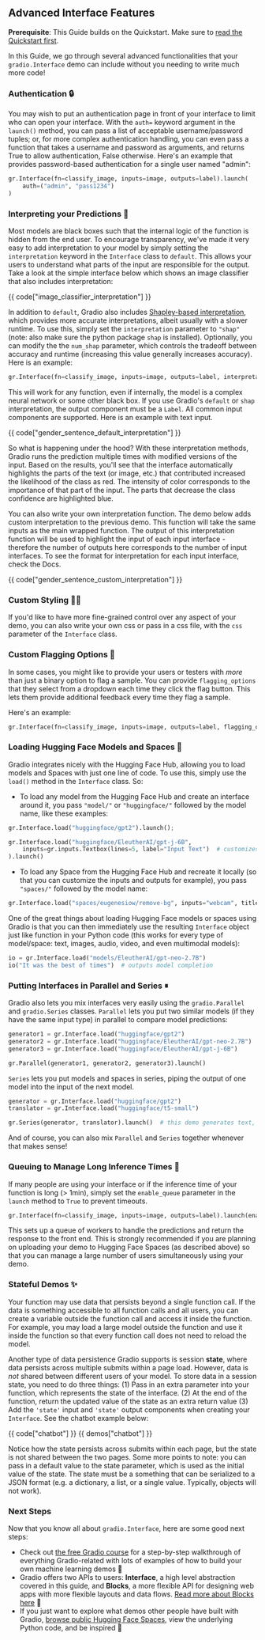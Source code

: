 ## Advanced Interface Features

**Prerequisite**: This Guide builds on the Quickstart. Make sure to [read the Quickstart first](/getting_started).

<span id="advanced-features"></span>

In this Guide, we go through several advanced functionalities that your `gradio.Interface` demo can include without you needing to write much more code!

### Authentication 🔒

You may wish to put an authentication page in front of your interface to limit who can open your interface. With the `auth=` keyword argument in the `launch()` method, you can pass a list of acceptable username/password tuples; or, for more complex authentication handling, you can even pass a function that takes a username and password as arguments, and returns True to allow authentication, False otherwise. Here's an example that provides password-based authentication for a single user named "admin":

```python
gr.Interface(fn=classify_image, inputs=image, outputs=label).launch(
    auth=("admin", "pass1234")
)
```

### Interpreting your Predictions 🔬

Most models are black boxes such that the internal logic of the function is hidden from the end user. To encourage transparency, we've made it very easy to add interpretation to your model by  simply setting the `interpretation` keyword in the `Interface` class to `default`. This allows your users to understand what parts of the input are responsible for the output. Take a look at the simple interface below which shows an image classifier that also includes interpretation:

{{ code["image_classifier_interpretation"] }}


In addition to `default`, Gradio also includes [Shapley-based interpretation](https://christophm.github.io/interpretable-ml-book/shap.html), which provides more accurate interpretations, albeit usually with a slower runtime. To use this, simply set the `interpretation` parameter to `"shap"` (note: also make sure the python package `shap` is installed). Optionally, you can modify the the `num_shap` parameter, which controls the tradeoff between accuracy and runtime (increasing this value generally increases accuracy). Here is an example:

```python
gr.Interface(fn=classify_image, inputs=image, outputs=label, interpretation="shap", num_shap=5).launch()
```

This will work for any function, even if internally, the model is a complex neural network or some other black box. If you use Gradio's `default` or `shap` interpretation, the output component must be a `Label`. All common input components are supported. Here is an example with text input.

{{ code["gender_sentence_default_interpretation"] }}

So what is happening under the hood? With these interpretation methods, Gradio runs the prediction multiple times with modified versions of the input. Based on the results, you'll see that the interface automatically highlights the parts of the text (or image, etc.) that contributed increased the likelihood of the class as red. The intensity of color corresponds to the importance of that part of the input. The parts that decrease the class confidence are highlighted blue.

You can also write your own interpretation function. The demo below adds custom interpretation to the previous demo. This function will take the same inputs as the main wrapped function. The output of this interpretation function will be used to highlight the input of each input interface - therefore the number of outputs here corresponds to the number of input interfaces. To see the format for interpretation for each input interface, check the Docs.

{{ code["gender_sentence_custom_interpretation"] }}

### Custom Styling 🧑‍🎨

If you'd like to have more fine-grained control over any aspect of your demo, you can also write your own css or pass in a css file, with the `css` parameter of the `Interface` class.

### Custom Flagging Options 🎌

In some cases, you might like to provide your users or testers with *more* than just a binary option to flag a sample. You can provide `flagging_options` that they select from a dropdown each time they click the flag button. This lets them provide additional feedback every time they flag a sample.

Here's an example:

```python
gr.Interface(fn=classify_image, inputs=image, outputs=label, flagging_options=["incorrect", "ambiguous", "offensive", "other"]).launch()
```

### Loading Hugging Face Models and Spaces 🤗

Gradio integrates nicely with the Hugging Face Hub, allowing you to load models and Spaces with just one line of code. To use this, simply use the `load()` method in the `Interface` class. So:

- To load any model from the Hugging Face Hub and create an interface around it, you pass `"model/"` or `"huggingface/"` followed by the model name, like these examples:

```python
gr.Interface.load("huggingface/gpt2").launch();
```

```python
gr.Interface.load("huggingface/EleutherAI/gpt-j-6B", 
    inputs=gr.inputs.Textbox(lines=5, label="Input Text")  # customizes the input component
).launch()
```

- To load any Space from the Hugging Face Hub and recreate it locally (so that you can customize the inputs and outputs for example), you pass `"spaces/"` followed by the model name:

```python
gr.Interface.load("spaces/eugenesiow/remove-bg", inputs="webcam", title="Remove your webcam background!").launch()
```

One of the great things about loading Hugging Face models or spaces using Gradio is that you can then immediately use the resulting `Interface` object just like function in your Python code (this works for every type of model/space: text, images, audio, video, and even multimodal models):

```python
io = gr.Interface.load("models/EleutherAI/gpt-neo-2.7B")
io("It was the best of times")  # outputs model completion
```

### Putting Interfaces in Parallel and Series ⏸

Gradio also lets you mix interfaces very easily using the `gradio.Parallel` and `gradio.Series` classes. `Parallel` lets you put two similar models (if they have the same input type) in parallel to compare model predictions:

```python
generator1 = gr.Interface.load("huggingface/gpt2")
generator2 = gr.Interface.load("huggingface/EleutherAI/gpt-neo-2.7B")
generator3 = gr.Interface.load("huggingface/EleutherAI/gpt-j-6B")

gr.Parallel(generator1, generator2, generator3).launch()
```

`Series` lets you put models and spaces in series, piping the output of one model into the input of the next model. 

```python
generator = gr.Interface.load("huggingface/gpt2")
translator = gr.Interface.load("huggingface/t5-small")

gr.Series(generator, translator).launch()  # this demo generates text, then translates it to German, and outputs the final result.
```

And of course, you can also mix `Parallel` and `Series` together whenever that makes sense!

### Queuing to Manage Long Inference Times 👥

If many people are using your interface or if the inference time of your function is long (> 1min), simply set the `enable_queue` parameter in the `launch` method to `True` to prevent timeouts.

```python
gr.Interface(fn=classify_image, inputs=image, outputs=label).launch(enable_queue=True)
```

This sets up a queue of workers to handle the predictions and return the response to the front end. This is strongly recommended if you are planning on uploading your demo to Hugging Face Spaces (as described above) so that you can manage a large number of users simultaneously using your demo.


### Stateful Demos ✨

Your function may use data that persists beyond a single function call. If the data is something accessible to all function calls and all users, you can create a variable outside the function call and access it inside the function. For example, you may load a large model outside the function and use it inside the function so that every function call does not need to reload the model.

Another type of data persistence Gradio supports is session **state**, where data persists across multiple submits within a page load. However, data is *not* shared between different users of your model. To store data in a session state, you need to do three things: (1) Pass in an extra parameter into your function, which represents the state of the interface. (2) At the end of the function, return the updated value of the state as an extra return value (3) Add the `'state'` input and `'state'` output components when creating your `Interface`. See the chatbot example below: 

{{ code["chatbot"] }}
{{ demos["chatbot"] }}

Notice how the state persists across submits within each page, but the state is not shared between the two pages. Some more points to note: you can pass in a default value to the state parameter, which is used as the initial value of the state. The state must be a something that can be serialized to a JSON format (e.g. a dictionary, a list, or a single value. Typically, objects will not work).  


### Next Steps

Now that you know all about `gradio.Interface`, here are some good next steps:

* Check out [the free Gradio course](https://huggingface.co/course/chapter9/1) for a step-by-step walkthrough of everything Gradio-related with lots of examples of how to build your own machine learning demos 📖
* Gradio offers two APIs to users: **Interface**, a high level abstraction covered in this guide, and **Blocks**, a more flexible API for designing web apps with more flexible layouts and data flows. [Read more about Blocks here](/introduction_to_blocks/) 🧱
* If you just want to explore what demos other people have built with Gradio, [browse public Hugging Face Spaces](http://hf.space/), view the underlying Python code, and be inspired 🤗

